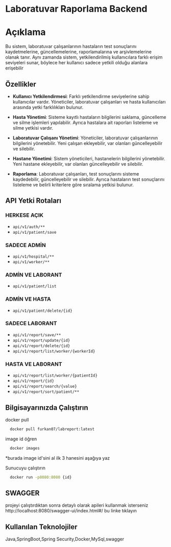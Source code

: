 
# Laboratuvar Raporlama Backend





# Açıklama
 Bu sistem, laboratuvar çalışanlarının hastaların test sonuçlarını kaydetmelerine, güncellemelerine, raporlamalarına ve arşivlemelerine olanak tanır. Aynı zamanda sistem, yetkilendirilmiş kullanıcılara farklı erişim seviyeleri sunar, böylece her kullanıcı sadece yetkili olduğu alanlara erişebilir



## Özellikler

- **Kullanıcı Yetkilendirmesi**: Farklı yetkilendirme seviyelerine sahip kullanıcılar vardır. Yöneticiler, laboratuvar çalışanları ve hasta kullanıcıları arasında yetki farklılıkları bulunur.
  
- **Hasta Yönetimi**: Sisteme kayıtlı hastaların bilgilerini saklama, güncelleme ve silme işlemleri yapılabilir. Ayrıca hastalara ait raporları listeleme ve silme yetkisi vardır.

- **Laboratuvar Çalışanı Yönetimi**: Yöneticiler, laboratuvar çalışanlarının bilgilerini yönetebilir. Yeni çalışan ekleyebilir, var olanları güncelleyebilir ve silebilir.

- **Hastane Yönetimi**: Sistem yöneticileri, hastanelerin bilgilerini yönetebilir. Yeni hastane ekleyebilir, var olanları güncelleyebilir ve silebilir.

- **Raporlama**: Laboratuvar çalışanları, test sonuçlarını sisteme kaydedebilir, güncelleyebilir ve silebilir. Ayrıca hastaların test sonuçlarını listeleme ve belirli kriterlere göre sıralama yetkisi bulunur.

## API Yetki Rotaları

### HERKESE AÇIK

- `api/v1/auth/**`
- `api/v1/patient/save`

### SADECE ADMİN

- `api/v1/hospital/**`
- `api/v1/worker/**`

### ADMİN VE LABORANT

- `api/v1/patient/list`

### ADMİN VE HASTA

- `api/v1/patient/delete/{id}`

### SADECE LABORANT

- `api/v1/report/save/**`
- `api/v1/report/update/{id}`
- `api/v1/report/delete/{id}`
- `api/v1/report/list/worker/{workerId}`

### HASTA VE LABORANT

- `api/v1/report/list/worker/{patientId}`
- `api/v1/report/{id}`
- `api/v1/report/search/{value}`
- `api/v1/report/sort/patient/**`








  
## Bilgisayarınızda Çalıştırın

docker pull

```bash
  docker pull furkan07/labreport:latest
```

image id öğren
```bash
  docker images
```
*burada image id'sini al ilk 3 hanesini 
aşağıya yaz



Sunucuyu çalıştırın

```bash
  docker run -p8080:8080 {id}
```

## SWAGGER
  projeyi çalıştırdıktan sonra detaylı olarak apileri kullanmak isterseniz 
  http://localhost:8080/swagger-ui/index.html#/
bu linke tıklayın
  
## Kullanılan Teknolojiler

 Java,SpringBoot,Spring Security,Docker,MySql,swagger

 

  
